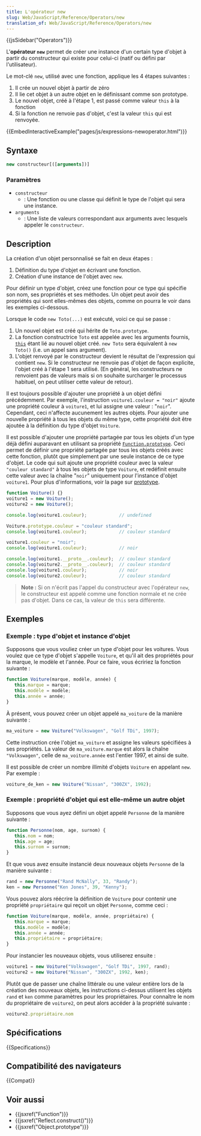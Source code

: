 ```yaml
---
title: L'opérateur new
slug: Web/JavaScript/Reference/Operators/new
translation_of: Web/JavaScript/Reference/Operators/new
---
```


{{jsSidebar("Operators")}}

L'**opérateur `new`** permet de créer une instance d'un certain type d'objet à partir du constructeur qui existe pour celui-ci (natif ou défini par l'utilisateur).

Le mot-clé `new`, utilisé avec une fonction, applique les 4 étapes suivantes :

1. Il crée un nouvel objet à partir de zéro
2. Il lie cet objet à un autre objet en le définissant comme son prototype.
3. Le nouvel objet, créé à l'étape 1, est passé comme valeur `this` à la fonction
4. Si la fonction ne renvoie pas d'objet, c'est la valeur `this` qui est renvoyée.

{{EmbedInteractiveExample("pages/js/expressions-newoperator.html")}}

## Syntaxe

```js
new constructeur[([arguments])]
```

### Paramètres

- `constructeur`
  - : Une fonction ou une classe qui définit le type de l'objet qui sera une instance.
- `arguments`
  - : Une liste de valeurs correspondant aux arguments avec lesquels appeler le `constructeur`.

## Description

La création d'un objet personnalisé se fait en deux étapes&nbsp;:

1. Définition du type d'objet en écrivant une fonction.
2. Création d'une instance de l'objet avec `new`.

Pour définir un type d'objet, créez une fonction pour ce type qui spécifie son nom, ses propriétés et ses méthodes. Un objet peut avoir des propriétés qui sont elles-mêmes des objets, comme on pourra le voir dans les exemples ci-dessous.

Lorsque le code `new Toto(...)` est exécuté, voici ce qui se passe :

1. Un nouvel objet est créé qui hérite de `Toto.prototype`.
2. La fonction constructrice `Toto` est appelée avec les arguments fournis, [`this`](/fr/docs/Web/JavaScript/Reference/Operators/this) étant lié au nouvel objet créé. `new Toto` sera équivalent à `new Toto()` (i.e. un appel sans argument).
3. L'objet renvoyé par le constructeur devient le résultat de l'expression qui contient `new`. Si le constructeur ne renvoie pas d'objet de façon explicite, l'objet créé à l'étape 1 sera utilisé. (En général, les constructeurs ne renvoient pas de valeurs mais si on souhaite surcharger le processus habituel, on peut utiliser cette valeur de retour).

Il est toujours possible d'ajouter une propriété à un objet défini précédemment. Par exemple, l'instruction `voiture1.couleur = "noir"` ajoute une propriété couleur à `voiture1`, et lui assigne une valeur : "`noir`". Cependant, ceci n'affecte aucunement les autres objets. Pour ajouter une nouvelle propriété à tous les objets du même type, cette propriété doit être ajoutée à la définition du type d'objet `Voiture`.

Il est possible d'ajouter une propriété partagée par tous les objets d'un type déjà défini auparavant en utilisant sa propriété [`Function.prototype`](/fr/docs/Web/JavaScript/Reference/Objets_globaux/Function/prototype). Ceci permet de définir une propriété partagée par tous les objets créés avec cette fonction, plutôt que simplement par une seule instance de ce type d'objet. Le code qui suit ajoute une propriété couleur avec la valeur `"couleur standard"` à tous les objets de type `Voiture`, et redéfinit ensuite cette valeur avec la chaîne "`noir`" uniquement pour l'instance d'objet `voiture1`. Pour plus d'informations, voir la page sur [prototype](/fr/docs/Web/JavaScript/Guide/Inheritance_and_the_prototype_chain).

```js
function Voiture() {}
voiture1 = new Voiture();
voiture2 = new Voiture();

console.log(voiture1.couleur);            // undefined

Voiture.prototype.couleur = "couleur standard";
console.log(voiture1.couleur);            // couleur standard

voiture1.couleur = "noir";
console.log(voiture1.couleur);            // noir

console.log(voiture1.__proto__.couleur);  // couleur standard
console.log(voiture2.__proto__.couleur);  // couleur standard
console.log(voiture1.couleur);            // noir
console.log(voiture2.couleur);            // couleur standard
```

> **Note :** Si on n'écrit pas l'appel du constructeur avec l'opérateur `new`, le constructeur est appelé comme une fonction normale et ne crée pas d'objet. Dans ce cas, la valeur de `this` sera différente.

## Exemples

### Exemple&nbsp;: type d'objet et instance d'objet

Supposons que vous vouliez créer un type d'objet pour les voitures. Vous voulez que ce type d'objet s'appelle `Voiture`, et qu'il ait des propriétés pour la marque, le modèle et l'année. Pour ce faire, vous écririez la fonction suivante&nbsp;:

```js
function Voiture(marque, modèle, année) {
   this.marque = marque;
   this.modèle = modèle;
   this.année = année;
}
```

À présent, vous pouvez créer un objet appelé `ma_voiture` de la manière suivante&nbsp;:

```js
ma_voiture = new Voiture("Volkswagen", "Golf TDi", 1997);
```

Cette instruction crée l'objet `ma_voiture` et assigne les valeurs spécifiées à ses propriétés. La valeur de `ma_voiture.marque` est alors la chaîne `"Volkswagen"`, celle de `ma_voiture.année` est l'entier 1997, et ainsi de suite.

Il est possible de créer un nombre illimité d'objets `Voiture` en appelant `new`. Par exemple&nbsp;:

```js
voiture_de_ken = new Voiture("Nissan", "300ZX", 1992);
```

### Exemple&nbsp;: propriété d'objet qui est elle-même un autre objet

Supposons que vous ayez défini un objet appelé `Personne` de la manière suivante&nbsp;:

```js
function Personne(nom, age, surnom) {
   this.nom = nom;
   this.age = age;
   this.surnom = surnom;
}
```

Et que vous avez ensuite instancié deux nouveaux objets `Personne` de la manière suivante&nbsp;:

```js
rand = new Personne("Rand McNally", 33, "Randy");
ken = new Personne("Ken Jones", 39, "Kenny");
```

Vous pouvez alors réécrire la définition de `Voiture` pour contenir une propriété `propriétaire` qui reçoit un objet `Personne`, comme ceci&nbsp;:

```js
function Voiture(marque, modèle, année, propriétaire) {
   this.marque = marque;
   this.modèle = modèle;
   this.année = année;
   this.propriétaire = propriétaire;
}
```

Pour instancier les nouveaux objets, vous utiliserez ensuite&nbsp;:

```js
voiture1 = new Voiture("Volkswagen", "Golf TDi", 1997, rand);
voiture2 = new Voiture("Nissan", "300ZX", 1992, ken);
```

Plutôt que de passer une chaîne littérale ou une valeur entière lors de la création des nouveaux objets, les instructions ci-dessus utilisent les objets `rand` et `ken` comme paramètres pour les propriétaires. Pour connaître le nom du propriétaire de `voiture2`, on peut alors accéder à la propriété suivante&nbsp;:

```js
voiture2.propriétaire.nom
```

## Spécifications

{{Specifications}}

## Compatibilité des navigateurs

{{Compat}}

## Voir aussi

- {{jsxref("Function")}}
- {{jsxref("Reflect.construct()")}}
- {{jsxref("Object.prototype")}}
